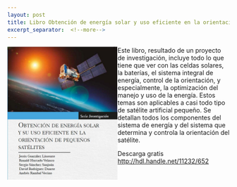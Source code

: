 ```yaml
---
layout: post
title: Libro Obtención de energía solar y uso eficiente en la orientación de pequeños satélites
excerpt_separator:  <!--more-->
---
```



<p>
<img src="LibroEnSat.jpg" alt="Libro Energía en satélites" align="left" width="250"> Este libro,  resultado de un proyecto de investigación, incluye todo lo que tiene que ver con las celdas solares, la baterías, el sistema integral de energía, control de la orientación, y especialmente, la optimización del manejo y uso de la energía. Estos temas son aplicables a casi todo tipo de satélite artificial pequeño.  Se detallan todos los componentes del sistema de energía y del sistema que determina y controla la orientación del satélite.
</p>

Descarga gratis http://hdl.handle.net/11232/652
